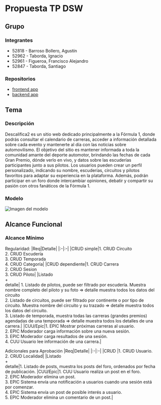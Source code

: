 # Propuesta TP DSW

## Grupo

### Integrantes

- 52818 - Barroso Bollero, Agustín
- 52962 - Taborda, Ignacio
- 52961 - Figueroa, Francisco Alejandro
- 52847 - Taborda, Santiago

### Repositorios

- [frontend app](https://github.com/GupCus/Descalifica2-front)
- [backend app](https://github.com/GupCus/Descalifica2-back)

## Tema

### Descripción

Descalifica2 es un sitio web dedicado principalmente a la Fórmula 1, donde podrás consultar el calendario de carreras, acceder a información detallada sobre cada evento y mantenerte al día con las noticias sobre automovilismo. El objetivo del sitio es mantener informada a toda la comunidad amante del deporte automotor, brindando las fechas de cada Gran Premio, dónde verlo en vivo, y datos sobre las escuderías participantes junto a sus pilotos. Los usuarios pueden crear un perfil personalizado, indicando su nombre, escuderías, circuitos y pilotos favoritos para adaptar su experiencia en la plataforma. Además, podrán participar en un foro donde intercambiar opiniones, debatir y compartir su pasión con otros fanáticos de la Fórmula 1.

### Modelo

![Imagen del modelo](https://github.com/GupCus/tp/blob/main/ModeloBDDescalifica2.drawio.jpg?raw=true)

## Alcance Funcional

### Alcance Mínimo

Regularidad:
|Req|Detalle|
|:-|:-|
|CRUD simple|1. CRUD Circuito<br>2. CRUD Escudería<br>3. CRUD Temporada<br>4. CRUD Categoría|
|CRUD dependiente|1. CRUD Carrera<br>2. CRUD Sesion <br>3. CRUD Piloto|
|Listado<br>+<br>detalle| 1. Listado de pilotos, puede ser filtrado por escudería. Muestra nombre completo del piloto y su foto => detalle muestra todos los datos del circuito <br> 2. Listado de circuitos, puede ser filtrado por continente o por tipo de circuito. Muestra nombre del circuito y su trazado => detalle muestra todos los datos del circuito.<br>3. Listado de temporada, muestra todas las carreras (grandes premios) agendadas de una temporada ⇒ detalle muestra todos los detalles de una carrera.|
|CUU/Epic|1. EPIC Mostrar próximas carreras al usuario.<br>2. EPIC Moderador carga información sobre una nueva sesión.<br>3. EPIC Moderador carga resultados de una sesión.<br>4. CUU Usuario lee información de una carrera.|

Adicionales para Aprobación
|Req|Detalle|
|:-|:-|
|CRUD |1. CRUD Usuario.<br>2. CRUD Localidad|
|Listado<br>+<br>detalle|1. Listado de posts, muestra los posts del foro, ordenados por fecha de publicación.
|CUU/Epic|1. CUU Usuario realiza un post en el foro.<br>2. EPIC Moderador elimina un post.<br>3. EPIC Sistema envía una notificación a usuarios cuando una sesión está por comenzar.<br>4. EPIC Sistema envía un post de posible interés a usuario.<br>5. EPIC Moderador elimina un comentario de un post.|

